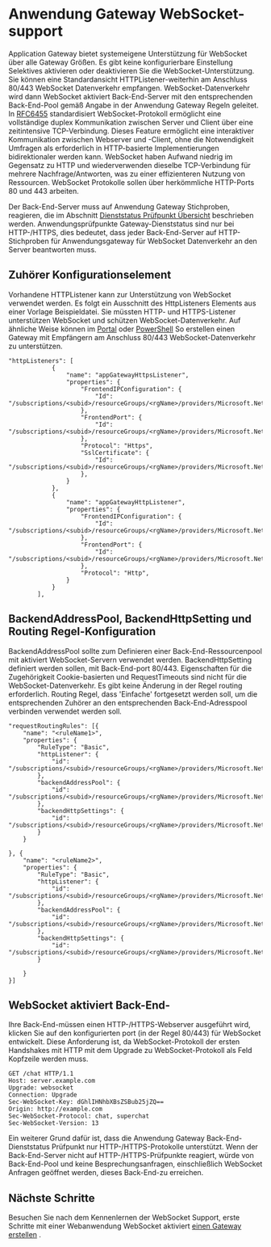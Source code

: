 <properties
   pageTitle="Anwendung Gateway WebSocket Support | Microsoft Azure"
   description="Diese Seite enthält eine Übersicht über die Anwendung Gateway WebSocket-Unterstützung."
   documentationCenter="na"
   services="application-gateway"
   authors="amsriva"
   manager="rossort"
   editor="amsriva"/>
<tags
   ms.service="application-gateway"
   ms.devlang="na"
   ms.topic="article"
   ms.tgt_pltfrm="na"
   ms.workload="infrastructure-services"
   ms.date="09/16/2016"
   ms.author="amsriva"/>

# <a name="application-gateway-websocket-support"></a>Anwendung Gateway WebSocket-support

Application Gateway bietet systemeigene Unterstützung für WebSocket über alle Gateway Größen. Es gibt keine konfigurierbare Einstellung Selektives aktivieren oder deaktivieren Sie die WebSocket-Unterstützung. Sie können eine Standardansicht HTTPListener-weiterhin am Anschluss 80/443 WebSocket Datenverkehr empfangen. WebSocket-Datenverkehr wird dann WebSocket aktiviert Back-End-Server mit den entsprechenden Back-End-Pool gemäß Angabe in der Anwendung Gateway Regeln geleitet. In [RFC6455](https://tools.ietf.org/html/rfc6455) standardisiert WebSocket-Protokoll ermöglicht eine vollständige duplex Kommunikation zwischen Server und Client über eine zeitintensive TCP-Verbindung. Dieses Feature ermöglicht eine interaktiver Kommunikation zwischen Webserver und -Client, ohne die Notwendigkeit Umfragen als erforderlich in HTTP-basierte Implementierungen bidirektionaler werden kann.  WebSocket haben Aufwand niedrig im Gegensatz zu HTTP und wiederverwenden dieselbe TCP-Verbindung für mehrere Nachfrage/Antworten, was zu einer effizienteren Nutzung von Ressourcen. WebSocket Protokolle sollen über herkömmliche HTTP-Ports 80 und 443 arbeiten.

Der Back-End-Server muss auf Anwendung Gateway Stichproben, reagieren, die im Abschnitt [Dienststatus Prüfpunkt Übersicht](application-gateway-probe-overview.md) beschrieben werden. Anwendungsprüfpunkte Gateway-Dienststatus sind nur bei HTTP-/HTTPS, dies bedeutet, dass jeder Back-End-Server auf HTTP-Stichproben für Anwendungsgateway für WebSocket Datenverkehr an den Server beantworten muss.

## <a name="listener-configuration-element"></a>Zuhörer Konfigurationselement

Vorhandene HTTPListener kann zur Unterstützung von WebSocket verwendet werden. Es folgt ein Ausschnitt des HttpListeners Elements aus einer Vorlage Beispieldatei. Sie müssten HTTP- und HTTPS-Listener unterstützen WebSocket und schützen WebSocket-Datenverkehr. Auf ähnliche Weise können im [Portal](application-gateway-create-gateway-portal.md) oder [PowerShell](application-gateway-create-gateway-arm.md) So erstellen einen Gateway mit Empfängern am Anschluss 80/443 WebSocket-Datenverkehr zu unterstützen.


    "httpListeners": [
                {
                    "name": "appGatewayHttpsListener",
                    "properties": {
                        "FrontendIPConfiguration": {
                            "Id": "/subscriptions/<subid>/resourceGroups/<rgName>/providers/Microsoft.Network/applicationGateways/applicationGateway1/frontendIPConfigurations/DefaultFrontendPublicIP"
                        },
                        "FrontendPort": {
                            "Id": "/subscriptions/<subid>/resourceGroups/<rgName>/providers/Microsoft.Network/applicationGateways/applicationGateway1/frontendPorts/appGatewayFrontendPort443'"
                        },
                        "Protocol": "Https",
                        "SslCertificate": {
                            "Id": "/subscriptions/<subid>/resourceGroups/<rgName>/providers/Microsoft.Network/applicationGateways/applicationGateway1/sslCertificates/appGatewaySslCert1'"
                        },
                    }
                },
                {
                    "name": "appGatewayHttpListener",
                    "properties": {
                        "FrontendIPConfiguration": {
                            "Id": "/subscriptions/<subid>/resourceGroups/<rgName>/providers/Microsoft.Network/applicationGateways/applicationGateway1/frontendIPConfigurations/appGatewayFrontendIP'"
                        },
                        "FrontendPort": {
                            "Id": "/subscriptions/<subid>/resourceGroups/<rgName>/providers/Microsoft.Network/applicationGateways/applicationGateway1/frontendPorts/appGatewayFrontendPort80'"
                        },
                        "Protocol": "Http",
                    }
                }
            ],

## <a name="backendaddresspool-backendhttpsetting-and-routing-rule-configuration"></a>BackendAddressPool, BackendHttpSetting und Routing Regel-Konfiguration

BackendAddressPool sollte zum Definieren einer Back-End-Ressourcenpool mit aktiviert WebSocket-Servern verwendet werden. BackendHttpSetting definiert werden sollen, mit Back-End-port 80/443. Eigenschaften für die Zugehörigkeit Cookie-basierten und RequestTimeouts sind nicht für die WebSocket-Datenverkehr. Es gibt keine Änderung in der Regel routing erforderlich. Routing Regel, dass 'Einfache' fortgesetzt werden soll, um die entsprechenden Zuhörer an den entsprechenden Back-End-Adresspool verbinden verwendet werden soll. 

    "requestRoutingRules": [{
        "name": "<ruleName1>",
        "properties": {
            "RuleType": "Basic",
            "httpListener": {
                "id": "/subscriptions/<subid>/resourceGroups/<rgName>/providers/Microsoft.Network/applicationGateways/applicationGateway1/httpListeners/appGatewayHttpsListener')]"
            },
            "backendAddressPool": {
                "id": "/subscriptions/<subid>/resourceGroups/<rgName>/providers/Microsoft.Network/applicationGateways/applicationGateway1/backendAddressPools/ContosoServerPool')]"
            },
            "backendHttpSettings": {
                "id": "/subscriptions/<subid>/resourceGroups/<rgName>/providers/Microsoft.Network/applicationGateways/applicationGateway1/backendHttpSettingsCollection/appGatewayBackendHttpSettings')]"
            }
        }

    }, {
        "name": "<ruleName2>",
        "properties": {
            "RuleType": "Basic",
            "httpListener": {
                "id": "/subscriptions/<subid>/resourceGroups/<rgName>/providers/Microsoft.Network/applicationGateways/applicationGateway1/httpListeners/appGatewayHttpListener')]"
            },
            "backendAddressPool": {
                "id": "/subscriptions/<subid>/resourceGroups/<rgName>/providers/Microsoft.Network/applicationGateways/applicationGateway1/backendAddressPools/ContosoServerPool')]"
            },
            "backendHttpSettings": {
                "id": "/subscriptions/<subid>/resourceGroups/<rgName>/providers/Microsoft.Network/applicationGateways/applicationGateway1/backendHttpSettingsCollection/appGatewayBackendHttpSettings')]"
            }

        }
    }]

## <a name="websocket-enabled-backend"></a>WebSocket aktiviert Back-End-

Ihre Back-End-müssen einen HTTP-/HTTPS-Webserver ausgeführt wird, klicken Sie auf den konfigurierten port (in der Regel 80/443) für WebSocket entwickelt. Diese Anforderung ist, da WebSocket-Protokoll der ersten Handshakes mit HTTP mit dem Upgrade zu WebSocket-Protokoll als Feld Kopfzeile werden muss.

    GET /chat HTTP/1.1
    Host: server.example.com
    Upgrade: websocket
    Connection: Upgrade
    Sec-WebSocket-Key: dGhlIHNhbXBsZSBub25jZQ==
    Origin: http://example.com
    Sec-WebSocket-Protocol: chat, superchat
    Sec-WebSocket-Version: 13

Ein weiterer Grund dafür ist, dass die Anwendung Gateway Back-End-Dienststatus Prüfpunkt nur HTTP-/HTTPS-Protokolle unterstützt. Wenn der Back-End-Server nicht auf HTTP-/HTTPS-Prüfpunkte reagiert, würde von Back-End-Pool und keine Besprechungsanfragen, einschließlich WebSocket Anfragen geöffnet werden, dieses Back-End-zu erreichen.

## <a name="next-steps"></a>Nächste Schritte

Besuchen Sie nach dem Kennenlernen der WebSocket Support, erste Schritte mit einer Webanwendung WebSocket aktiviert [einen Gateway erstellen](application-gateway-create-gateway.md) .
